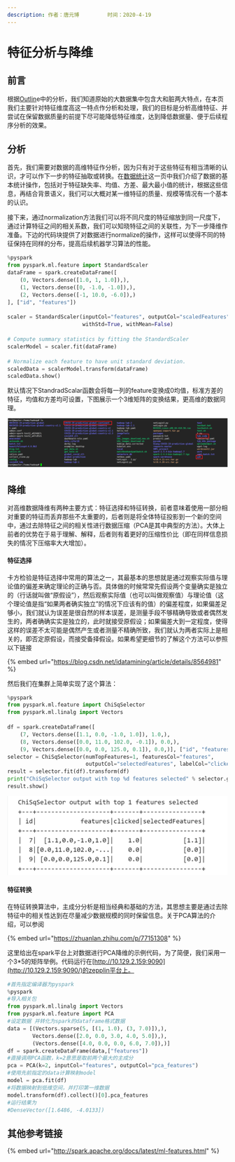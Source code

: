 ```yaml
---
description: 作者：唐元博         时间：2020-4-19
---
```


# 特征分析与降维

## 前言

根据[Outlin](outline.md)e中的分析，我们知道原始的大数据集中包含大和脏两大特点，在本页我们主要针对特征维度高这一特点作分析和处理，我们的目标是分析高维特征、并尝试在保留数据质量的前提下尽可能降低特征维度，达到降低数据量、便于后续程序分析的效果。

## 分析

首先，我们需要对数据的高维特征作分析，因为只有对于这些特征有相当清晰的认识，才可以作下一步的特征抽取或转换。在[数据统计](shu-ju-yu-chu-li-zhi-tong-ji-fen-xi.md)这一页中我们介绍了数据的基本统计操作，包括对于特征缺失率、均值、方差、最大最小值的统计，根据这些信息，再结合背景语义，我们可以大概对某一维特征的质量、规模等情况有一个基本的认识。

接下来，通过normalization方法我们可以将不同尺度的特征缩放到同一尺度下，通过计算特征之间的相关系数，我们可以知晓特征之间的关联性，为下一步降维作准备。下边的代码块提供了对数据进行normalize的操作，这样可以使得不同的特征保持在同样的分布，提高后续机器学习算法的性能。

```python
%pyspark
from pyspark.ml.feature import StandardScaler
dataFrame = spark.createDataFrame([
    (0, Vectors.dense([1.0, 1, 1.0]),),
    (1, Vectors.dense([0, -1.0, -1.0]),),
    (2, Vectors.dense([-1, 10.0, -6.0]),)
], ["id", "features"])

scaler = StandardScaler(inputCol="features", outputCol="scaledFeatures",
                        withStd=True, withMean=False)

# Compute summary statistics by fitting the StandardScaler
scalerModel = scaler.fit(dataFrame)

# Normalize each feature to have unit standard deviation.
scaledData = scalerModel.transform(dataFrame)
scaledData.show()
```

默认情况下StandradScalar函数会将每一列的feature变换成0均值，标准方差的特征，均值和方差均可设置，下图展示一个3维矩阵的变换结果，更高维的数据同理。

![&#x5BF9;&#x7279;&#x5F81;&#x8FDB;&#x884C;&#x6807;&#x51C6;&#x5316;](../.gitbook/assets/image%20%282%29.png)

## 降维

对高维数据降维有两种主要方式：特征选择和特征转换，前者意味着使用一部分相对重要的特征而丢弃那些不太重要的，后者则是将全体特征投影到一个新的空间中，通过去除特征之间的相关性进行数据压缩（PCA是其中典型的方法）。大体上前者的优势在于易于理解、解释，后者则有着更好的压缩性价比（即在同样信息损失的情况下压缩率大大增加）。

#### 特征选择

卡方检验是特征选择中常用的算法之一，其最基本的思想就是通过观察实际值与理论值的偏差来确定理论的正确与否。具体做的时候常常先假设两个变量确实是独立的（行话就叫做“原假设”），然后观察实际值（也可以叫做观察值）与理论值（这个理论值是指“如果两者确实独立”的情况下应该有的值）的偏差程度，如果偏差足够小，我们就认为误差是很自然的样本误差，是测量手段不够精确导致或者偶然发生的，两者确确实实是独立的，此时就接受原假设；如果偏差大到一定程度，使得这样的误差不太可能是偶然产生或者测量不精确所致，我们就认为两者实际上是相关的，即否定原假设，而接受备择假设。如果希望更细节的了解这个方法可以参照以下链接

{% embed url="https://blog.csdn.net/idatamining/article/details/8564981" %}

然后我们在集群上简单实现了这个算法：

```python
%pyspark
from pyspark.ml.feature import ChiSqSelector
from pyspark.ml.linalg import Vectors

df = spark.createDataFrame([
    (7, Vectors.dense([1.1, 0.0, -1.0, 1.0]), 1.0,),
    (8, Vectors.dense([0.0, 11.0, 102.0, -0.1]), 0.0,),
    (9, Vectors.dense([0.0, 0.0, 125.0, 0.1]), 0.0,)], ["id", "features", "clicked"])
selector = ChiSqSelector(numTopFeatures=1, featuresCol="features",
                         outputCol="selectedFeatures", labelCol="clicked")
result = selector.fit(df).transform(df)
print("ChiSqSelector output with top %d features selected" % selector.getNumTopFeatures())
result.show()
```

![&#x6839;&#x636E;&#x5361;&#x65B9;&#x68C0;&#x9A8C;&#x9009;&#x62E9;&#x51FA;&#x6765;&#x7684;&#x7279;&#x5F81;](../.gitbook/assets/image%20%2815%29.png)

#### 特征转换

在特征转换算法中，主成分分析是相当经典和基础的方法，其思想主要是通过去除特征中的相关性达到在尽量减少数据规模的同时保留信息。关于PCA算法的介绍，可以参阅

{% embed url="https://zhuanlan.zhihu.com/p/77151308" %}



这里给出在spark平台上对数据进行PCA降维的示例代码，为了简便，我们采用一个3\*5的矩阵举例。代码运行在[http://10.129.2.159:9090](http://10.129.2.159:9090/)的zepplin平台上。

```python
#首先指定编译器为pyspark
%pyspark 
#导入相关包
from pyspark.ml.linalg import Vectors 
from pyspark.ml.feature import PCA 
#设定数据 并转化为spark的dataframe格式数据
data = [(Vectors.sparse(5, [(1, 1.0), (3, 7.0)]),), 
        Vectors.dense([2.0, 0.0, 3.0, 4.0, 5.0]),), 
        (Vectors.dense([4.0, 0.0, 0.0, 6.0, 7.0]),)] 
df = spark.createDataFrame(data,["features"]) 
#直接调用PCA函数，k=2意思是取前两个最大的主成分
pca = PCA(k=2, inputCol="features", outputCol="pca_features") 
#使用先前指定的data计算映射model
model = pca.fit(df) 
#将数据映射到低维空间，并打印第一维数据
model.transform(df).collect()[0].pca_features
#运行结果为
#DenseVector([1.6486, -4.0133])
```

## 其他参考链接

{% embed url="http://spark.apache.org/docs/latest/ml-features.html" %}

